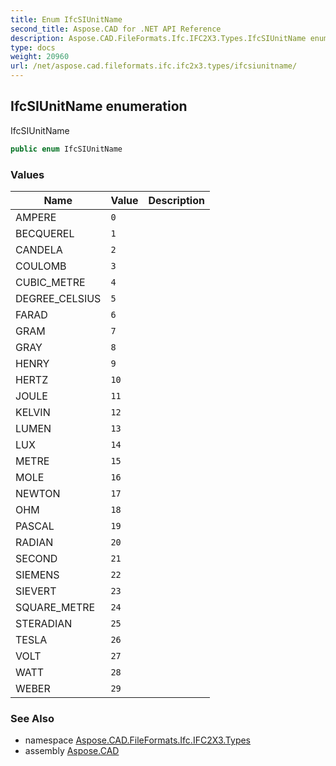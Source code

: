 ```yaml
---
title: Enum IfcSIUnitName
second_title: Aspose.CAD for .NET API Reference
description: Aspose.CAD.FileFormats.Ifc.IFC2X3.Types.IfcSIUnitName enum. IfcSIUnitName
type: docs
weight: 20960
url: /net/aspose.cad.fileformats.ifc.ifc2x3.types/ifcsiunitname/
---
```

## IfcSIUnitName enumeration

IfcSIUnitName

```csharp
public enum IfcSIUnitName
```

### Values

| Name | Value | Description |
| --- | --- | --- |
| AMPERE | `0` |  |
| BECQUEREL | `1` |  |
| CANDELA | `2` |  |
| COULOMB | `3` |  |
| CUBIC_METRE | `4` |  |
| DEGREE_CELSIUS | `5` |  |
| FARAD | `6` |  |
| GRAM | `7` |  |
| GRAY | `8` |  |
| HENRY | `9` |  |
| HERTZ | `10` |  |
| JOULE | `11` |  |
| KELVIN | `12` |  |
| LUMEN | `13` |  |
| LUX | `14` |  |
| METRE | `15` |  |
| MOLE | `16` |  |
| NEWTON | `17` |  |
| OHM | `18` |  |
| PASCAL | `19` |  |
| RADIAN | `20` |  |
| SECOND | `21` |  |
| SIEMENS | `22` |  |
| SIEVERT | `23` |  |
| SQUARE_METRE | `24` |  |
| STERADIAN | `25` |  |
| TESLA | `26` |  |
| VOLT | `27` |  |
| WATT | `28` |  |
| WEBER | `29` |  |

### See Also

* namespace [Aspose.CAD.FileFormats.Ifc.IFC2X3.Types](../../aspose.cad.fileformats.ifc.ifc2x3.types/)
* assembly [Aspose.CAD](../../)


